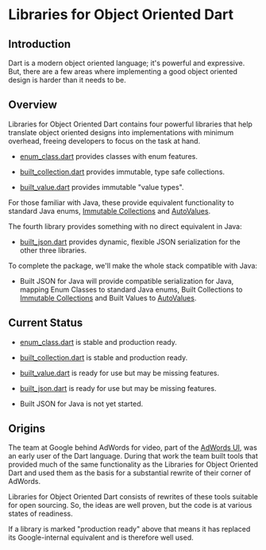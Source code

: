 # Libraries for Object Oriented Dart

## Introduction

Dart is a modern object oriented language; it's powerful and expressive. But,
there are a few areas where implementing a good object oriented design is harder
than it needs to be.


## Overview

Libraries for Object Oriented Dart contains four powerful libraries that help
translate object oriented designs into implementations with minimum overhead,
freeing developers to focus on the task at hand.

* [enum_class.dart](https://github.com/google/enum_class.dart#enum-classes-for-dart)
  provides classes with enum features.
  
* [built_collection.dart](https://github.com/google/built_collection.dart#built-collections-for-dart)
  provides immutable, type safe collections.
  
* [built_value.dart](https://github.com/google/built_value.dart#built-values-for-dart)
  provides immutable "value types".

For those familiar with Java, these provide equivalent functionality to
standard Java enums,
[Immutable Collections](https://github.com/google/guava/wiki/ImmutableCollectionsExplained)
and
[AutoValues](https://github.com/google/auto/tree/master/value#autovalue).

The fourth library provides something with no direct equivalent in Java:
  
* [built_json.dart](https://github.com/google/built_json.dart#built-json-for-dart)
  provides dynamic, flexible JSON serialization for the other three libraries.

To complete the package, we'll make the whole stack compatible with Java:

* Built JSON for Java will provide compatible serialization for Java,
  mapping Enum Classes to standard Java enums, Built Collections to
  [Immutable Collections](https://github.com/google/guava/wiki/ImmutableCollectionsExplained)
  and Built Values to [AutoValues](https://github.com/google/auto/tree/master/value#autovalue).


  
## Current Status

* [enum_class.dart](https://github.com/google/enum_class.dart#enum-classes-for-dart)
  is stable and production ready.
  
* [built_collection.dart](https://github.com/google/built_collection.dart#built-collections-for-dart)
  is stable and production ready.
  
* [built_value.dart](https://github.com/google/built_value.dart#built-values-for-dart)
  is ready for use but may be missing features.
  
* [built_json.dart](https://github.com/google/built_json.dart#built-json-for-dart)
  is ready for use but may be missing features.
  
* Built JSON for Java is not yet started.


## Origins

The team at Google behind AdWords for video, part of the
[AdWords UI](adwords.google.com), was an early user of the Dart language.
During that work the team built tools that provided much of the same
functionality as the Libraries for Object Oriented Dart and used them as the
basis for a substantial rewrite of their corner of AdWords.

Libraries for Object Oriented Dart consists of rewrites of these tools suitable
for open sourcing. So, the ideas are well proven, but the code is at various
states of readiness.

If a library is marked "production ready" above that means it has replaced its
Google-internal equivalent and is therefore well used.
